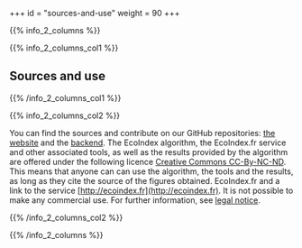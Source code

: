 +++
id = "sources-and-use"
weight = 90
+++

{{% info_2_columns %}}

{{% info_2_columns_col1 %}}

## Sources and use

{{% /info_2_columns_col1 %}}

{{% info_2_columns_col2 %}}

You can find the sources and contribute on our GitHub repositories: [the website](https://github.com/cnumr/EcoIndex) and the [backend](https://github.com/cnumr/ecoindex_api). The EcoIndex algorithm, the EcoIndex.fr service and other associated tools, as well as the results provided by the algorithm are offered under the following licence [Creative Commons CC-By-NC-ND](https://creativecommons.org/licenses/by-nc-nd/2.0/). This means that anyone can can use the algorithm, the tools and the results, as long as they cite the source of the figures obtained. EcoIndex.fr and a link to the service [http://ecoindex.fr](http://ecoindex.fr). It is not possible to make any commercial use. For further information, see [legal notice](/en/legal/).

{{% /info_2_columns_col2 %}}

{{% /info_2_columns %}}
